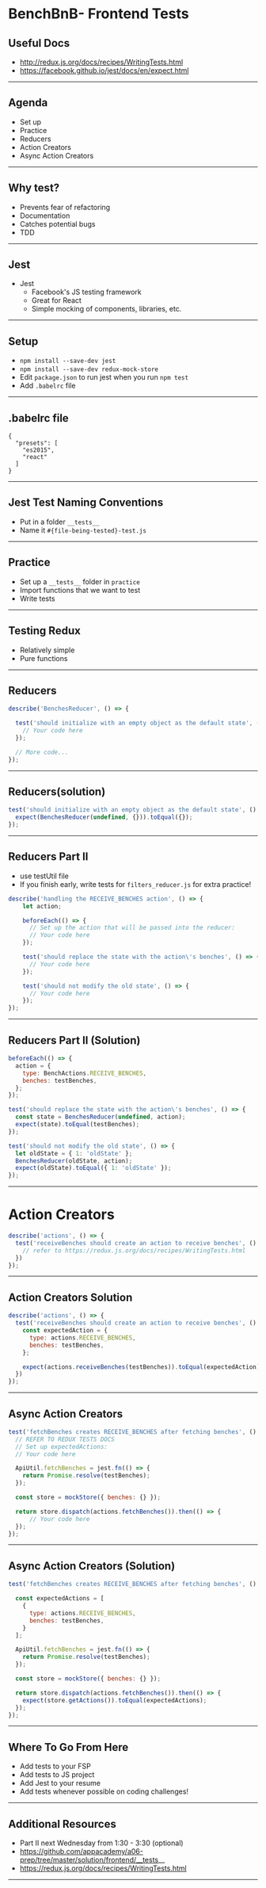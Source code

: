 # BenchBnB- Frontend Tests

## Useful Docs
* http://redux.js.org/docs/recipes/WritingTests.html
* https://facebook.github.io/jest/docs/en/expect.html

---

## Agenda 
- Set up
- Practice
- Reducers
- Action Creators
- Async Action Creators

---

## Why test?
- Prevents fear of refactoring
- Documentation
- Catches potential bugs
- TDD

---

## Jest
- Jest
  - Facebook's JS testing framework
  - Great for React
  - Simple mocking of components, libraries, etc.

---

## Setup
- `npm install --save-dev jest`
- `npm install --save-dev redux-mock-store`
- Edit `package.json` to run jest when you run `npm test`
- Add `.babelrc` file

---

## .babelrc file
```
{
  "presets": [
    "es2015",
    "react"
  ]
}
```

---

## Jest Test Naming Conventions
- Put in a folder `__tests__`
- Name it `#{file-being-tested}-test.js`

---

## Practice
- Set up a `__tests__` folder in `practice`
- Import functions that we want to test 
- Write tests

---

## Testing Redux
- Relatively simple
- Pure functions

---

## Reducers

```js
describe('BenchesReducer', () => {

  test('should initialize with an empty object as the default state', () => {
    // Your code here
  });

  // More code...
});
```

---

## Reducers(solution)
```js
test('should initialize with an empty object as the default state', () => {
  expect(BenchesReducer(undefined, {})).toEqual({});
});
```

---

## Reducers Part II
- use testUtil file
- If you finish early, write tests for `filters_reducer.js` for extra practice!

```js
describe('handling the RECEIVE_BENCHES action', () => {
    let action;

    beforeEach(() => {
      // Set up the action that will be passed into the reducer:
      // Your code here
    });

    test('should replace the state with the action\'s benches', () => {
      // Your code here
    });

    test('should not modify the old state', () => {
      // Your code here
    });
});
```

---

## Reducers Part II (Solution)
```js
beforeEach(() => {
  action = {
    type: BenchActions.RECEIVE_BENCHES,
    benches: testBenches,
  };
});

test('should replace the state with the action\'s benches', () => {
  const state = BenchesReducer(undefined, action);
  expect(state).toEqual(testBenches);
});

test('should not modify the old state', () => {
  let oldState = { 1: 'oldState' };
  BenchesReducer(oldState, action);
  expect(oldState).toEqual({ 1: 'oldState' });
});
```
---
# Action Creators
```js
describe('actions', () => {
  test('receiveBenches should create an action to receive benches', () => {
    // refer to https://redux.js.org/docs/recipes/WritingTests.html 
  })
});
```
---

## Action Creators Solution
```js
describe('actions', () => {
  test('receiveBenches should create an action to receive benches', () => {
    const expectedAction = {
      type: actions.RECEIVE_BENCHES,
      benches: testBenches,
    };

    expect(actions.receiveBenches(testBenches)).toEqual(expectedAction);
  })
});
```
---

## Async Action Creators
```js
test('fetchBenches creates RECEIVE_BENCHES after fetching benches', () => {
  // REFER TO REDUX TESTS DOCS
  // Set up expectedActions:
  // Your code here

  ApiUtil.fetchBenches = jest.fn(() => {
    return Promise.resolve(testBenches);
  });

  const store = mockStore({ benches: {} });

  return store.dispatch(actions.fetchBenches()).then(() => {
      // Your code here
  });
});
```

---

## Async Action Creators (Solution)
```js
test('fetchBenches creates RECEIVE_BENCHES after fetching benches', () => {

  const expectedActions = [
    {
      type: actions.RECEIVE_BENCHES,
      benches: testBenches,
    }
  ];

  ApiUtil.fetchBenches = jest.fn(() => {
    return Promise.resolve(testBenches);
  });

  const store = mockStore({ benches: {} });

  return store.dispatch(actions.fetchBenches()).then(() => {
    expect(store.getActions()).toEqual(expectedActions);
  });
});
```
---

## Where To Go From Here
- Add tests to your FSP
- Add tests to JS project
- Add Jest to your resume
- Add tests whenever possible on coding challenges!
---

## Additional Resources
- Part II next Wednesday from 1:30 - 3:30 (optional)
- https://github.com/appacademy/a06-prep/tree/master/solution/frontend/__tests__
- https://redux.js.org/docs/recipes/WritingTests.html

---
